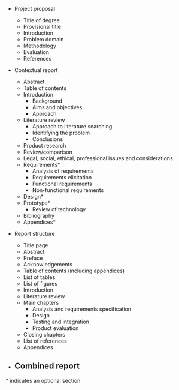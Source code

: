 - Project proposal
  - Title of degree
  - Provisional title
  - Introduction
  - Problem domain
  - Methodology
  - Evaluation
  - References

- Contextual report
  - Abstract
  - Table of contents
  - Introduction
    - Background
    - Aims and objectives
    - Approach
  - Literature review
    - Approach to literature searching
    - Identifying the problem
    - Conclusions
  - Product research
  - Review/comparison
  - Legal, social, ethical, professional issues and considerations
  - Requirements*
    - Analysis of requirements
    - Requirements elicitation
    - Functional requirements
    - Non-functional requirements
  - Design*
  - Prototype*
    - Review of technology
  - Bibliography
  - Appendices*

- Report structure
  - Title page
  - Abstract
  - Preface
  - Acknowledgements
  - Table of contents (including appendices)
  - List of tables
  - List of figures
  - Introduction
  - Literature review
  - Main chapters
    - Analysis and requirements specification
    - Design
    - Testing and integration
    - Product evaluation
  - Closing chapters
  - List of references
  - Appendices

- Combined report
  - 

\* indicates an optional section
